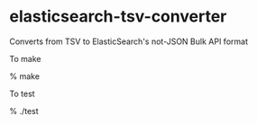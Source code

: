 elasticsearch-tsv-converter
===========================

Converts from TSV to ElasticSearch's not-JSON Bulk API format

To make

% make

To test

% ./test
